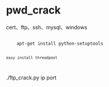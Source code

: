 
# pwd_crack
cert、ftp、ssh、mysql、windows


<code>
	apt-get install python-setuptools

	easy_install threadpool

</code>

<p>./ftp_crack.py ip port</p>
